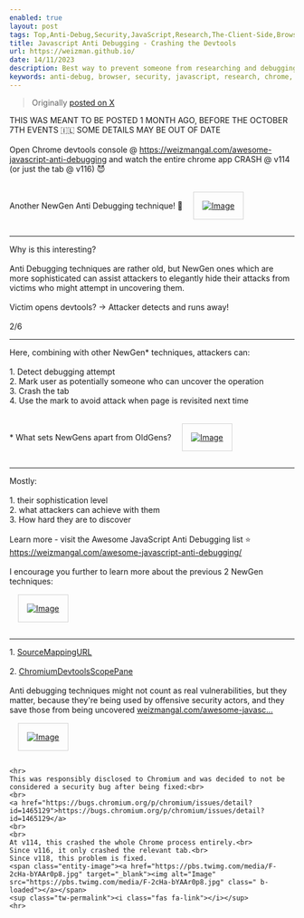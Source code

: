 ```yaml
---
enabled: true
layout: post
tags: Top,Anti-Debug,Security,JavaScript,Research,The-Client-Side,Browser,Featured-on-X
title: Javascript Anti Debugging - Crashing the Devtools
url: https://weizman.github.io/
date: 14/11/2023
description: Best way to prevent someone from researching and debugging your malicious code? Probably by just crashing it! This was possible up until recently, learn more
keywords: anti-debug, browser, security, javascript, research, chrome, crash, devtools
---
```






<style>
    .post {
        max-width: 80vh;
    }
    IMG {
        border: solid 1px lightgray;
        padding: 15px;
        margin: 15px;
    }
</style>

<blockquote><p>Originally <a href="https://twitter.com/WeizmanGal/status/1724205856332673292">posted on X</a></p></blockquote>
<div id=container>
    THIS WAS MEANT TO BE POSTED 1 MONTH AGO, BEFORE THE OCTOBER 7TH EVENTS 🇮🇱 SOME DETAILS MAY BE OUT OF DATE<br>
    <br>
    Open Chrome devtools console @ <a href="https://weizmangal.com/awesome-javascript-anti-debugging/NewGenTechniques/ChromiumShadowRootAbuse/poc.html?enable">https://weizmangal.com/awesome-javascript-anti-debugging</a> and watch the entire chrome app CRASH @ v114 (or just the tab @ v116) 😈<br>
    <br>
    Another NewGen Anti Debugging technique! 🧵
    <span class="entity-image"><a href="https://pbs.twimg.com/media/F-2cFnhaAAAp_eb.jpg" target="_blank"><img alt="Image" src="https://pbs.twimg.com/media/F-2cFnhaAAAp_eb.jpg" class=" b-loaded"></a></span>
    <sup class="tw-permalink"><i class="fas fa-link"></i></sup>
    <hr>
    Why is this interesting?<br>
    <br>
    Anti Debugging techniques are rather old, but NewGen ones which are more sophisticated can assist attackers to elegantly hide their attacks from victims who might attempt in uncovering them.<br>
    <br>
    Victim opens devtools? → Attacker detects and runs away!<br>
    <span class="nop nop-end"><br>
2/6</span>
    <sup class="tw-permalink"><i class="fas fa-link"></i></sup>
    <hr>
    Here, combining with other NewGen* techniques, attackers can:<br>
    <br>
    <span class="nop nop-start">1. </span> Detect debugging attempt<br>
    <span class="nop nop-start">2. </span> Mark user as potentially someone who can uncover the operation<br>
    <span class="nop nop-start">3. </span> Crash the tab<br>
    <span class="nop nop-start">4. </span> Use the mark to avoid attack when page is revisited next time<br>
    <br>
    * What sets NewGens apart from OldGens? <span class="entity-image"><a href="https://pbs.twimg.com/media/F-2cGHIbMAA2wLY.jpg" target="_blank"><img alt="Image" src="https://pbs.twimg.com/media/F-2cGHIbMAA2wLY.jpg" class=" b-loaded"></a></span>
    <sup class="tw-permalink"><i class="fas fa-link"></i></sup>
    <hr>
    Mostly:<br>
    <br>
    <span class="nop nop-start">1. </span> their sophistication level<br>
    <span class="nop nop-start">2. </span> what attackers can achieve with them<br>
    <span class="nop nop-start">3. </span> How hard they are to discover<br>
    <br>
    Learn more - visit the Awesome JavaScript Anti Debugging list ⭐
    <a class="entity-url" data-preview="true" href="https://weizmangal.com/awesome-javascript-anti-debugging/">https://weizmangal.com/awesome-javascript-anti-debugging/</a>
    <br>
    <br>
    I encourage you further to learn more about the previous 2 NewGen techniques:<br>
    <span class="entity-image"><a href="https://pbs.twimg.com/media/F-2cGkDagAAB-uS.jpg" target="_blank"><img alt="Image" src="https://pbs.twimg.com/media/F-2cGkDagAAB-uS.jpg" class=" b-loaded"></a></span>
    <sup class="tw-permalink"><i class="fas fa-link"></i></sup>
    <hr>
    <span class="nop nop-start">1. </span> <a href="https://weizmangal.com/awesome-javascript-anti-debugging/NewGenTechniques/SourceMappingURL/">SourceMappingURL</a> <br>
    <br>
    <span class="nop nop-start">2. </span> <a href="https://weizmangal.com/awesome-javascript-anti-debugging/NewGenTechniques/ChromiumDevtoolsScopePane/"> ChromiumDevtoolsScopePane </a><br>
    <br>
    Anti debugging techniques might not count as real vulnerabilities, but they matter, because they're being used by offensive security actors, and they save those from being uncovered <a class="entity-url" data-preview="true" href="https://weizmangal.com/awesome-javascript-anti-debugging/NewGenTechniques/SourceMappingURL/">weizmangal.com/awesome-javasc…</a><br>
    <span class="entity-image"><a href="https://pbs.twimg.com/media/F-2cHB5bQAAfzGd.png" target="_blank"><img alt="Image" src="https://pbs.twimg.com/media/F-2cHB5bQAAfzGd.png" class=" b-loaded"></a></span>
    <sup class="tw-permalink"><i class="fas fa-link"></i></sup>

    <hr>
    This was responsibly disclosed to Chromium and was decided to not be considered a security bug after being fixed:<br>
    <br>
    <a href="https://bugs.chromium.org/p/chromium/issues/detail?id=1465129">https://bugs.chromium.org/p/chromium/issues/detail?id=1465129</a>
    <br>
    <br>
    At v114, this crashed the whole Chrome process entirely.<br>
    Since v116, it only crashed the relevant tab.<br>
    Since v118, this problem is fixed.
    <span class="entity-image"><a href="https://pbs.twimg.com/media/F-2cHa-bYAAr0p8.jpg" target="_blank"><img alt="Image" src="https://pbs.twimg.com/media/F-2cHa-bYAAr0p8.jpg" class=" b-loaded"></a></span>
    <sup class="tw-permalink"><i class="fas fa-link"></i></sup>
    <hr>
</div>
